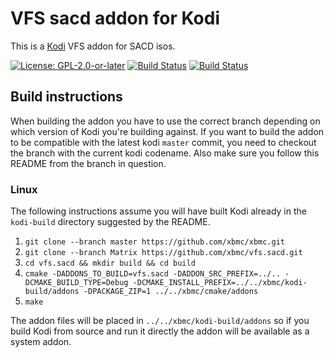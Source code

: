 # VFS sacd addon for Kodi

This is a [Kodi](https://kodi.tv) VFS addon for SACD isos.

[![License: GPL-2.0-or-later](https://img.shields.io/badge/License-GPL%20v2+-blue.svg)](LICENSE.md)
[![Build Status](https://travis-ci.org/xbmc/vfs.sacd.svg?branch=Matrix)](https://travis-ci.org/xbmc/vfs.sacd/branches)
[![Build Status](https://dev.azure.com/teamkodi/binary-addons/_apis/build/status/xbmc.vfs.sacd?branchName=Matrix)](https://dev.azure.com/teamkodi/binary-addons/_build/latest?definitionId=53&branchName=Matrix)
<!--- [![Build Status](https://ci.appveyor.com/api/projects/status/github/xbmc/vfs.sacd?branch=Matrix&svg=true)](https://ci.appveyor.com/project/xbmc/vfs-sacd?branch=Matrix) -->

## Build instructions

When building the addon you have to use the correct branch depending on which version of Kodi you're building against.
If you want to build the addon to be compatible with the latest kodi `master` commit, you need to checkout the branch with the current kodi codename.
Also make sure you follow this README from the branch in question.

### Linux

The following instructions assume you will have built Kodi already in the `kodi-build` directory 
suggested by the README.

1. `git clone --branch master https://github.com/xbmc/xbmc.git`
2. `git clone --branch Matrix https://github.com/xbmc/vfs.sacd.git`
3. `cd vfs.sacd && mkdir build && cd build`
4. `cmake -DADDONS_TO_BUILD=vfs.sacd -DADDON_SRC_PREFIX=../.. -DCMAKE_BUILD_TYPE=Debug -DCMAKE_INSTALL_PREFIX=../../xbmc/kodi-build/addons -DPACKAGE_ZIP=1 ../../xbmc/cmake/addons`
5. `make`

The addon files will be placed in `../../xbmc/kodi-build/addons` so if you build Kodi from source and run it directly 
the addon will be available as a system addon.
